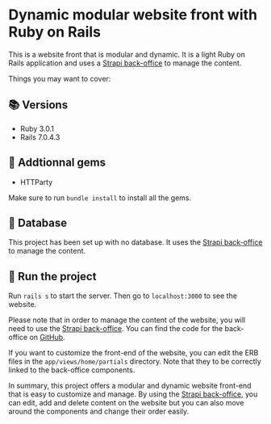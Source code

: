 # Dynamic modular website front with Ruby on Rails

This is a website front that is modular and dynamic. It is a light Ruby on Rails application and uses a [Strapi back-office](https://github.com/JulesPR1/dynamic-modular-website-bo) to manage the content.

Things you may want to cover:

## 📚 Versions

- Ruby 3.0.1
- Rails 7.0.4.3

## 💎 Addtionnal gems

- HTTParty

Make sure to run `bundle install` to install all the gems.

## 💾 Database

This project has been set up with no database. It uses the [Strapi back-office](https://github.com/JulesPR1/dynamic-modular-website-bo) to manage the content.

## 🚀 Run the project

Run `rails s` to start the server. Then go to `localhost:3000` to see the website.

Please note that in order to manage the content of the website, you will need to use the [Strapi back-office](https://github.com/JulesPR1/dynamic-modular-website-bo). You can find the code for the back-office on [GitHub](https://github.com/JulesPR1/dynamic-modular-website-bo).

If you want to customize the front-end of the website, you can edit the ERB files in the `app/views/home/partials` directory. Note that they to be correctly linked to the back-office components.

In summary, this project offers a modular and dynamic website front-end that is easy to customize and manage. By using the [Strapi back-office](https://github.com/JulesPR1/dynamic-modular-website-bo), you can edit, add and delete content on the website but you can also move around the components and change their order easily.